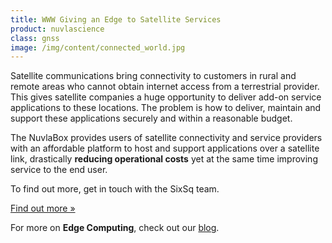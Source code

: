 ```yaml
---
title: WWW Giving an Edge to Satellite Services
product: nuvlascience
class: gnss
image: /img/content/connected_world.jpg
---
```


Satellite communications bring connectivity to customers in rural and remote areas who cannot obtain internet access from a terrestrial provider. This gives satellite companies a huge opportunity to deliver add-on service applications to these locations. The problem is how to deliver, maintain and support these applications securely and within a reasonable budget. 

The NuvlaBox provides users of satellite connectivity and service providers with an affordable platform to host and support applications over a satellite link, drastically **reducing operational costs** yet at the same time improving service to the end user.

To find out more, get in touch with the SixSq team.

<a href="https://cdn2.hubspot.net/hubfs/475360/Data%20Pack/Solutions%20Brief/NuvlaBox%20Satellite%20Application.pdf" class="btn btn-primary btn-lg">
        Find out more &raquo;</a>

For more on **Edge Computing**, check out our [blog](http://media.sixsq.com/blog/what-is-edge-computing).
